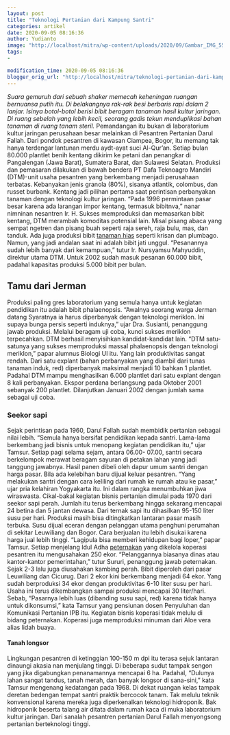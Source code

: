 ```yaml
---
layout: post
title: "Teknologi Pertanian dari Kampung Santri"
categories: artikel
date: 2020-09-05 08:16:36
author: Yudianto
image: "http://localhost/mitra/wp-content/uploads/2020/09/Gambar_IMG_5596_1200x800.jpg"
tags:
- 

modification_time: 2020-09-05 08:16:36
blogger_orig_url: "http://localhost/mitra/teknologi-pertanian-dari-kampung.html"
---
```


<em>Suara gemuruh dari sebuah shaker memecah keheningan ruangan bernuansa putih itu. Di belakangnya rak-rak besi berbaris rapi dalam 2 lanjar. Isinya botol-botol berisi bibit beragam tanaman hasil kultur jaringan. Di ruang sebelah yang lebih kecil, seorang gadis tekun menduplikasi bahan tanaman di ruang tanam steril.</em>
Pemandangan itu bukan di laboratorium kultur jaringan perusahaan besar melainkan di Pesantren Pertanian Darul Fallah.
Dari pondok pesantren di kawasan Ciampea, Bogor, itu memang tak hanya terdengar lantunan merdu aydt-ayat suci Al-Qur’an. Setiap bulan 80.000 plantlet benih kentang dikirim ke petani dan penangkar di Pangalengan (Jawa Barat), Sumatera Barat, dan Sulawesi Selatan. Produksi dan pemasaran dilakukan di bawah bendera PT Dafa Teknoagro Mandiri (DTM)-unit usaha pesantren yang berkembang menjadi perusahaan terbatas. Kebanyakan jenis granola (80%), sisanya atlantik, colombus, dan russet burbank.
Kentang jadi pilihan pertama saat perintisan perbanyakan tanaman dengan teknologi kultur jaringan. “Pada 1996 permintaan pasar besar karena ada larangan impor kentang, termasuk bibitnva,” nanar nimninan nesantren Ir. H.
Sukses memproduksi dan memasarkan bibit kentang, DTM merambah komoditas potensial lain. Misal pisang abaca yang sempat ngetren dan pisang buah seperti raja sereh, raja bulu, mas, dan tanduk. Ada juga produksi bibit <a class="wpil_keyword_link " href="http://127.0.0.1/mitra/tanaman-hias"  title="tanaman hias" data-wpil-keyword-link="linked">tanaman hias</a> seperti krisan dan plumbago.
Namun, yang jadi andalan saat ini adalah bibit jati unggul. “Pesanannya sudah lebih banyak dari kemampuan,” tutur Ir. Nursyamsu Mahyuddin, direktur utama DTM. Untuk 2002 sudah masuk pesanan 60.000 bibit, padahal kapasitas produksi 5.000 bibit per bulan.
<h2>Tamu dari Jerman</h2>
Produksi paling gres laboratorium yang semula hanya untuk kegiatan pendidikan itu adalah bibit phalaenopsis. “Awalnya seorang warga Jerman datang Syaratnya ia harus diperbanyak dengan teknologi meriklon. Ini supaya bunga persis seperti induknya,” ujar Dra. Susianti, penanggung jawab produksi.
Melalui beragam uji coba, kunci sukses meriklon terpecahkan. DTM berhasil menyisihkan kandidat-kandidat lain. “DTM satu-satunya yang sukses memproduksi massal phalaenopsis dengan teknologi meriklon,” papar alumnus Biologi UI itu. Yang lain produktivitas sangat rendah.
Dari satu explant (bahan perbanyakan yang diambil dari tunas tanaman induk, red) diperbanyak maksimal menjadi 10 bahkan 1 plantlet. Padahal DTM mampu menghasilkan 6.000 plantlet dari satu explant dengan 8 kali perbanyakan.
Ekspor perdana berlangsung pada Oktober 2001 sebanyak 200 plantlet. Dilanjutkan Januari 2002 dengan jumlah sama sebagai uji coba.
<h3>Seekor sapi</h3>
Sejak perintisan pada 1960, Darul Fallah sudah membidik pertanian sebagai nilai lebih. “Semula hanya bersifat pendidikan kepada santri. Lama-lama berkembang jadi bisnis untuk menopang kegiatan pendidikan itu,” ujar Tamsur. Setiap pagi selama sejam, antara 06.00- 07.00, santri secara berkelompok merawat beragam sayuran di petakan lahan yang jadi tanggung jawabnya.
Hasil panen dibeli oleh dapur umum santri dengan harga pasar. Bila ada kelebihan baru dijual keluar pesantren. “Yang melakukan santri dengan cara keliling dari rumah ke rumah atau ke pasar,” ujar pria kelahiran Yogyakarta itu. Ini dalam rangka menumbuhkan jiwa wiraswasta.
Cikal-bakal kegiatan bisnis pertanian dimulai pada 1970 dari seekor sapi perah. Jumlah itu terus berkembang hingga sekarang mencapai 24 betina dan 5 jantan dewasa. Dari ternak sapi itu dihasilkan 95-150 liter susu per hari. Produksi masih bisa ditingkatkan lantaran pasar masih terbuka. Susu dijual eceran dengan pelanggan utama penghuni perumahan di sekitar Leuwiliang dan Bogor. Cara berjualan itu lebih disukai karena harga jual lebih tinggi. “Lagipula bisa memberi kehidupan bagi loper,” papar Tamsur.
Setiap menjelang Idul Adha <a class="wpil_keyword_link " href="http://127.0.0.1/mitra/peternakan"  title="peternakan" data-wpil-keyword-link="linked">peternakan</a> yang dikelola koperasi pesantren itu mengusahakan 250 ekor. “Pelanggannya biasanya dinas atau kantor-kantor pemerintahan,” tutur Sururi, penanggung jawab peternakan.
Sejak 2-3 lalu juga diusahakan kambing perah. Bibit diperoleh dari pasar Leuwiliang dan Cicurug. Dari 2 ekor kini berkembang menjadi 64 ekor. Yang sudah berproduksi 34 ekor dengan produktivitas 6-10 liter susu per hari.
Usaha ini terus dikembangkan sampai produksi mencapai 30 liter/hari. Sebab, “Pasarnya lebih luas (dibanding susu sapi, red) karena tidak hanya untuk dikonsumsi,” kata Tamsur yang pensiunan dosen Penyuluhan dan Komunikasi Pertanian IPB itu.
Kegiatan bisnis koperasi tidak melulu di bidang peternakan. Koperasi juga memproduksi minuman dari Aloe vera alias lidah buaya.
<h4>Tanah longsor</h4>
Lingkungan pesantren di ketinggian 100-150 m dpi itu terasa sejuk lantaran dinaungi akasia nan menjulang tinggi. Di beberapa sudut tampak sengon yang jika digabungkan penanamannya mencapai 6 ha. Padahal, “Dulunya lahan sangat tandus, tanah merah, dan banyak longsor di sana-sini,” kata Tamsur mengenang kedatangan pada 1968.
Di dekat ruangan kelas tampak deretan bedengan tempat santri praktik bercocok tanam. Tak melulu teknik konvensional karena mereka juga diperkenalkan teknologi hidroponik. Bak hidroponik beserta talang air ditata dalam rumah kaca di muka laboratorium kultur jaringan. Dari sanalah pesantren pertanian Darul Fallah menyongsong pertanian berteknologi tinggi.
